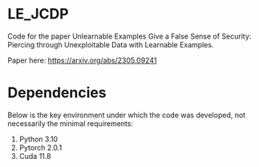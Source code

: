 # LE_JCDP
Code for the paper Unlearnable Examples Give a False Sense of Security: Piercing through Unexploitable Data with Learnable Examples. 

Paper here: https://arxiv.org/abs/2305.09241

# Dependencies

Below is the key environment under which the code was developed, not necessarily the minimal requirements:
1. Python 3.10
2. Pytorch 2.0.1
3. Cuda 11.8






